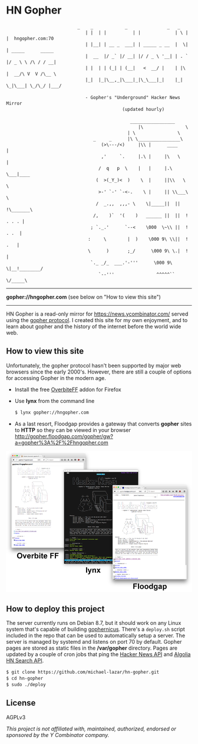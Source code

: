 # HN Gopher

```
           	               _    _            _               _   _
                              | |  | |          | |             | \ | |  hngopher.com:70
                              | |__| | __ _  ___| | _____ _ __  |  \| | _____      _____
                              |  __  |/ _` |/ __| |/ / _ \ '__| | . ` |/ _ \ \ /\ / / __|
                              | |  | | (_| | (__|   <  __/ |    | |\  |  __/\ V  V /\__ \
                              |_|  |_|\__,_|\___|_|\_\___|_|    |_| \_|\___| \_/\_/ |___/
	
                              - Gopher's "Underground" Hacker News Mirror
                                            (updated hourly)
	
	                                           _________________
                                                  |\                \
	                                          | \                \
	                             _     _      |\ \________________\
                                    (>\---/<)     |\\ |      ____     |
                                    ,'     `.     |.\ |     |\   \    |
                                   /  q   p  \    |   |     |.\   \___|____
                                  (  >(_Y_)<  )    \  |     ||\\   \       \
                                   >-' `-' `-<-.    \ |     || \\___\       \
                                  /  _.,,  ,,,- \    \|_____||  ||  !\_______\
                                 /,    )`  '(    )   ______ ||  ||  !  . . . |
                                ; `._.'      `--<    \000  \~\\ ||  !   . .  |
                               :     \        |  )    \000 9\ \\||  !    .   |
                               \      )       ;_/      \000 9\ \.|  !        |
                                `._ _/_  ___.'-'''      \000 9\ \|__!________/
                                   `--'''                ^^^^^`` \/_____\
```

---

**gopher://hngopher.com** (see below on "How to view this site")

---

HN Gopher is a read-only mirror for https://news.ycombinator.com/ served using the [gopher protocol](https://en.wikipedia.org/wiki/Gopher_(protocol)). I created this site for my own enjoyment, and to learn about gopher and the history of the internet before the world wide web.

## How to view this site

Unfortunately, the gopher protocol hasn't been supported by major web browsers since the early 2000's. However, there are still a couple of options for accessing Gopher in the modern age.

- Install the free [OverbiteFF](https://addons.mozilla.org/en-US/firefox/addon/overbiteff/)
   addon for Firefox
   
- Use **lynx** from the command line
   ```bash
   $ lynx gopher://hngopher.com
   ```
   
- As a last resort, Floodgap provides a gateway that converts **gopher** sites to **HTTP** so they can be viewed in your browser
  http://gopher.floodgap.com/gopher/gw?a=gopher%3A%2F%2Fhngopher.com
   
![screenshot](resources/combined_screens.png)


## How to deploy this project

The server currently runs on Debian 8.7, but it should work on any Linux system that's capable of building [gophernicus](https://github.com/prologic/gophernicus). There's a ``deploy.sh`` script included in the repo that can be used
to automatically setup a server. The server is managed by systemd and listens on port 70 by default. Gopher
pages are stored as static files in the **/var/gopher** directory. Pages are updated by a couple of cron jobs
that ping the [Hacker News API](https://hacker-news.firebaseio.com/v0/) and [Algolia HN Search API](https://hn.algolia.com/api/v1/).

```bash
$ git clone https://github.com/michael-lazar/hn-gopher.git
$ cd hn-gopher
$ sudo ./deploy
```

## License

AGPLv3

*This project is not affiliated with, maintained, authorized, endorsed or sponsored by the Y Combinator company.*


